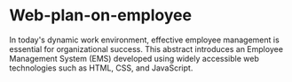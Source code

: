 # Web-plan-on-employee
In today's dynamic work environment, effective employee management is essential for organizational success. This abstract introduces an Employee Management System (EMS) developed using widely accessible web technologies such as HTML, CSS, and JavaScript. 

